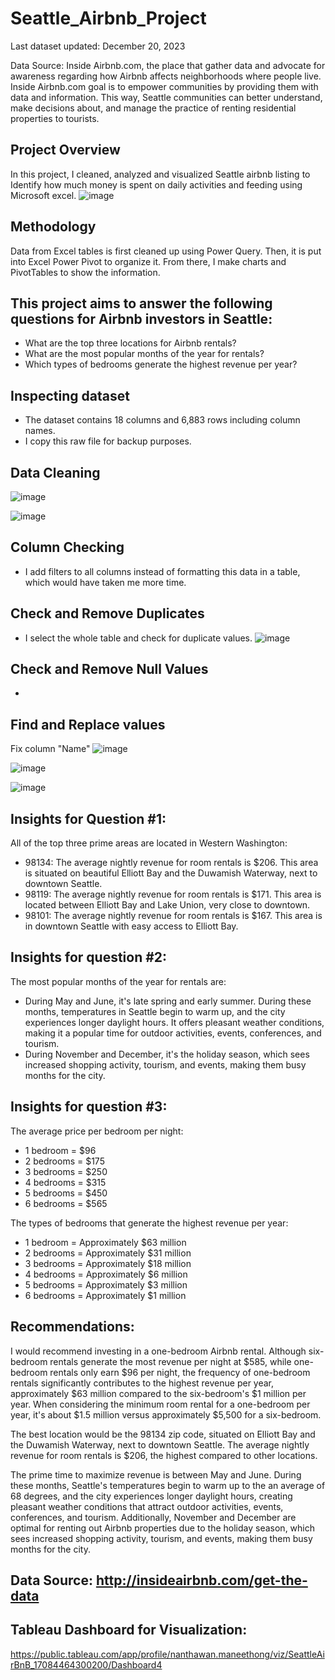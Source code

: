 # Seattle_Airbnb_Project
Last dataset updated: December 20, 2023

Data Source: Inside Airbnb.com, the place that gather data and advocate for awareness regarding how Airbnb affects neighborhoods where people live.
Inside Airbnb.com goal is to empower communities by providing them with data and information. This way, Seattle communities can better understand, make decisions about, and manage the practice of renting residential properties to tourists.

## Project Overview

In this project, I cleaned, analyzed and visualized Seattle airbnb listing to Identify how much money is spent on daily activities and feeding using Microsoft excel.
![image](https://github.com/NanManee/Seattle_Airbnb_Project/assets/156528525/60c0824a-7337-44fc-bd48-70b6f2b3c42f)

## Methodology

Data from Excel tables is first cleaned up using Power Query. Then, it is put into Excel Power Pivot to organize it. From there, I make charts and PivotTables to show the information.

## This project aims to answer the following questions for Airbnb investors in Seattle:

- What are the top three locations for Airbnb rentals?
- What are the most popular months of the year for rentals?
- Which types of bedrooms generate the highest revenue per year?

## Inspecting dataset

- The dataset contains 18 columns and 6,883 rows including column names.
- I copy this raw file for backup purposes.
  
## Data Cleaning
![image](https://github.com/NanManee/Seattle_Airbnb_Project/assets/156528525/f9a55467-dedd-4ff2-8692-22ae00ec57cf)

![image](https://github.com/NanManee/Seattle_Airbnb_Project/assets/156528525/314fb483-5afb-4399-9a7b-dc0880e12150)

## Column Checking

- I add filters to all columns instead of formatting this data in a table, which would have taken me more time.

## Check and Remove Duplicates

- I select the whole table and check for duplicate values.
![image](https://github.com/NanManee/Seattle_Airbnb_Project/assets/156528525/170b2e0a-dbee-4b9f-90de-4d8786e8d23e)

## Check and Remove Null Values

- 

## Find and Replace values
Fix column "Name"
![image](https://github.com/NanManee/Seattle_Airbnb_Project/assets/156528525/053ac48a-4d43-4372-9972-cf06e6be0752)

![image](https://github.com/NanManee/Seattle_Airbnb_Project/assets/156528525/459350a8-fd93-4a16-9333-330130baa46e)

![image](https://github.com/NanManee/Seattle_Airbnb_Project/assets/156528525/a1dbdbbb-48dc-4a63-8d10-2c631e97b76f)






## Insights for Question #1:

All of the top three prime areas are located in Western Washington:
- 98134: The average nightly revenue for room rentals is $206. This area is situated on beautiful Elliott Bay and the Duwamish Waterway, next to downtown Seattle.
- 98119: The average nightly revenue for room rentals is $171. This area is located between Elliott Bay and Lake Union, very close to downtown.
- 98101: The average nightly revenue for room rentals is $167. This area is in downtown Seattle with easy access to Elliott Bay.
  

## Insights for question #2:

The most popular months of the year for rentals are:
- During May and June, it's late spring and early summer. During these months, temperatures in Seattle begin to warm up, and the city experiences longer daylight hours. It offers pleasant weather conditions, making it a popular time for outdoor activities, events, conferences, and tourism.
- During November and December, it's the holiday season, which sees increased shopping activity, tourism, and events, making them busy months for the city.
  

## Insights for question #3:

The average price per bedroom per night:
- 1 bedroom = $96
- 2 bedrooms = $175
- 3 bedrooms = $250
- 4 bedrooms = $315
- 5 bedrooms = $450
- 6 bedrooms = $565

The types of bedrooms that generate the highest revenue per year:
- 1 bedroom = Approximately $63 million
- 2 bedrooms = Approximately $31 million
- 3 bedrooms = Approximately $18 million
- 4 bedrooms = Approximately $6 million
- 5 bedrooms = Approximately $3 million
- 6 bedrooms = Approximately $1 million


## Recommendations:

I would recommend investing in a one-bedroom Airbnb rental. Although six-bedroom rentals generate the most revenue per night at $585, while one-bedroom rentals only earn $96 per night, the frequency of one-bedroom rentals significantly contributes to the highest revenue per year, approximately $63 million compared to the six-bedroom's $1 million per year. When considering the minimum room rental for a one-bedroom per year, it's about $1.5 million versus approximately $5,500 for a six-bedroom.

The best location would be the 98134 zip code, situated on Elliott Bay and the Duwamish Waterway, next to downtown Seattle. The average nightly revenue for room rentals is $206, the highest compared to other locations.

The prime time to maximize revenue is between May and June. During these months, Seattle's temperatures begin to warm up to the an average of 68 degrees, and the city experiences longer daylight hours, creating pleasant weather conditions that attract outdoor activities, events, conferences, and tourism. Additionally, November and December are optimal for renting out Airbnb properties due to the holiday season, which sees increased shopping activity, tourism, and events, making them busy months for the city.

## Data Source: http://insideairbnb.com/get-the-data
## Tableau Dashboard for Visualization: 
https://public.tableau.com/app/profile/nanthawan.maneethong/viz/SeattleAirBnB_17084464300200/Dashboard4

